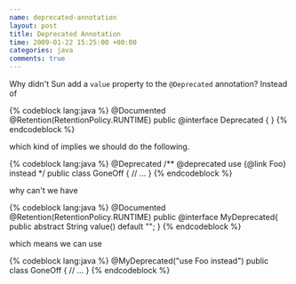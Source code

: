 ```yaml
---
name: deprecated-annotation
layout: post
title: Deprecated Annotation
time: 2009-01-22 15:25:00 +00:00
categories: java
comments: true
---
```


Why didn't Sun add a `value` property to the `@Deprecated` annotation? Instead of
  

    
{% codeblock lang:java %}
@Documented
@Retention(RetentionPolicy.RUNTIME)
public @interface Deprecated {
}
{% endcodeblock %}


which kind of implies we should do the following.


{% codeblock lang:java %}
@Deprecated
/** @deprecated use {@link Foo} instead */
public class GoneOff {
   // ...
}
{% endcodeblock %}


why can't we have


{% codeblock lang:java %}
@Documented
@Retention(RetentionPolicy.RUNTIME)
public @interface MyDeprecated{
   public abstract String value() default "";
}
{% endcodeblock %}


which means we can use


{% codeblock lang:java %}
@MyDeprecated("use Foo instead")
public class GoneOff {
   // ...
}
{% endcodeblock %}






